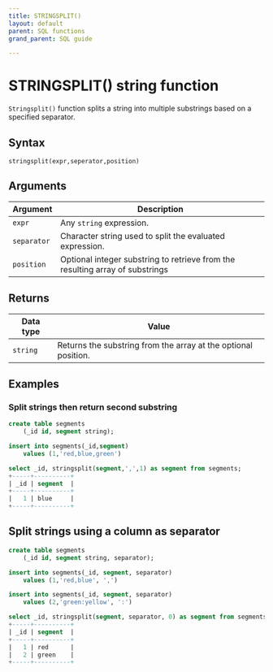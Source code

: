 ```yaml
---
title: STRINGSPLIT()
layout: default
parent: SQL functions
grand_parent: SQL guide

---
```


# STRINGSPLIT() string function

`Stringsplit()` function splits a string into multiple substrings based on a specified separator.

## Syntax

```
stringsplit(expr,seperator,position)
```

## Arguments

| Argument | Description |
|---|---|
| `expr` | Any `string` expression. |
| `separator` | Character string used to split the evaluated expression. |
| `position` | Optional integer substring to retrieve from the resulting array of substrings |

## Returns

| Data type | Value |
|---|---|
| `string` | Returns the substring from the array at the optional position. |

## Examples

### Split strings then return second substring

```sql
create table segments
    (_id id, segment string);

insert into segments(_id,segment)
    values (1,'red,blue,green')

select _id, stringsplit(segment,',',1) as segment from segments;
+-----+----------+
| _id | segment  |
+-----+----------+
|   1 | blue     |
+-----+----------+
```

## Split strings using a column as separator

```sql
create table segments
    (_id id, segment string, separator);

insert into segments(_id, segment, separator)
    values (1,'red,blue', ',')

insert into segments(_id, segment, separator)
    values (2,'green:yellow', ':')

select _id, stringsplit(segment, separator, 0) as segment from segments;
+-----+----------+
| _id | segment  |
+-----+----------+
|   1 | red      |
|   2 | green    |
+-----+----------+
```
